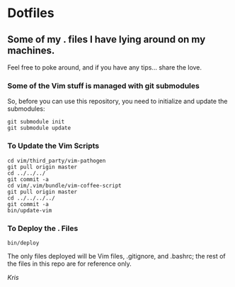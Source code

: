 Dotfiles
========

Some of my . files I have lying around on my machines.
------------------------------------------------------

Feel free to poke around, and if you have any tips... share the love.

### Some of the Vim stuff is managed with git submodules

So, before you can use this repository, you need to initialize and update the submodules:

    git submodule init
    git submodule update

### To Update the Vim Scripts

    cd vim/third_party/vim-pathogen
    git pull origin master
    cd ../../../
    git commit -a
    cd vim/.vim/bundle/vim-coffee-script
    git pull origin master
    cd ../../../../
    git commit -a
    bin/update-vim

### To Deploy the . Files

    bin/deploy

The only files deployed will be Vim files, .gitignore, and .bashrc; the rest of the files in this repo are for reference only.

*Kris*

